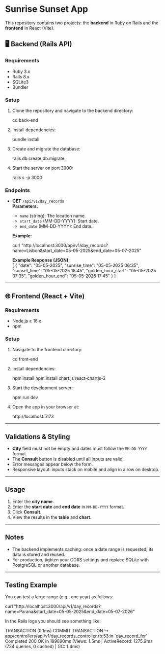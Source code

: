 # Sunrise Sunset App

This repository contains two projects: the **backend** in Ruby on Rails and the **frontend** in React (Vite).

## 🖥️ Backend (Rails API)

### Requirements

- Ruby 3.x  
- Rails 8.x  
- SQLite3  
- Bundler  

### Setup

1. Clone the repository and navigate to the backend directory:  
   
   cd back-end

2. Install dependencies:  
   
   bundle install
   

3. Create and migrate the database:  
   
   rails db:create db:migrate
   

4. Start the server on port 3000:  
   
   rails s -p 3000
   

### Endpoints

- **GET** `/api/v1/day_records`  
  **Parameters:**  
  - `name` (string): The location name.  
  - `start_date` (MM-DD-YYYY): Start date.  
  - `end_date` (MM-DD-YYYY): End date.  

  **Example:**  
  
  curl "http://localhost:3000/api/v1/day_records?name=Lisbon&start_date=05-05-2025&end_date=05-07-2025"
  

  **Example Response (JSON):**  
  [
    {
      "date": "05-05-2025",
      "sunrise_time": "05-05-2025 06:35",
      "sunset_time": "05-05-2025 18:45",
      "golden_hour_start": "05-05-2025 07:35",
      "golden_hour_end": "05-05-2025 17:45"
    }
  ]

---

## 🌐 Frontend (React + Vite)

### Requirements

- Node.js ≥ 16.x  
- npm  

### Setup

1. Navigate to the frontend directory:  
   
   cd front-end
   

2. Install dependencies:  
   
   npm install
   npm install chart.js react-chartjs-2
   

3. Start the development server:  
   
   npm run dev
   

4. Open the app in your browser at:  
   
   http://localhost:5173
   

---

## Validations & Styling

- **City** field must not be empty and dates must follow the `MM-DD-YYYY` format.  
- The **Consult** button is disabled until all inputs are valid.  
- Error messages appear below the form.  
- Responsive layout: inputs stack on mobile and align in a row on desktop.

---

## Usage

1. Enter the **city name**.  
2. Enter the **start date** and **end date** in `MM-DD-YYYY` format.  
3. Click **Consult**.  
4. View the results in the **table** and **chart**.

---

## Notes

- The backend implements caching: once a date range is requested, its data is stored and reused.  
- For production, tighten your CORS settings and replace SQLite with PostgreSQL or another database.

---

## Testing Example

You can test a large range (e.g., one year) as follows:


curl "http://localhost:3000/api/v1/day_records?name=Parana&start_date=05-05-2025&end_date=05-07-2026"


In the Rails logs you should see something like:

TRANSACTION (0.1ms)  COMMIT TRANSACTION
↳ app/controllers/api/v1/day_records_controller.rb:53:in `day_record_for'
Completed 200 OK in 199890ms (Views: 1.5ms | ActiveRecord: 1275.9ms (734 queries, 0 cached) | GC: 1.4ms)
